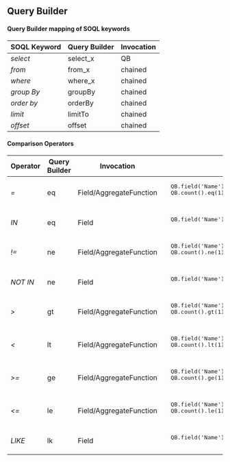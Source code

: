 ## Query Builder

#### Query Builder mapping of SOQL keywords

| SOQL Keyword | Query Builder | Invocation |
|--------------|---------------|------------|
| *select*     | select_x      | QB         |
| *from*       | from_x        | chained    |
| *where*      | where_x       | chained    |
| *group By*   | groupBy       | chained    |
| *order by*   | orderBy       | chained    |
| *limit*      | limitTo       | chained    |
| *offset*     | offset        | chained    |




#### Comparison Operators


<table>
<thead>
<tr>
  <th>Operator</th>
  <th>Query Builder</th>
  <th>Invocation</th>
  <th>Example</th>
</tr>
</thead>
<tbody><tr>
  <td><em>=</em></td>
  <td>eq</td>
  <td>Field/AggregateFunction</td>
  <td><pre lang="apex">
  QB.field('Name').eq('Value') // Field
  QB.count().eq(1) // AggregateFunction
  </pre></td>
</tr>
<tr>
  <td><em>IN</em></td>
  <td>eq</td>
  <td>Field</td>
  <td><pre lang="apex">
  QB.field('Name').eq(new List{'Value1','Value2'})
  </pre></td>
</tr>
<tr>
  <td><em>!=</em></td>
  <td>ne</td>
  <td>Field/AggregateFunction</td>
  <td><pre lang="apex">
  QB.field('Name').ne('Value') // Field
  QB.count().ne(1) // AggregateFunction
  </pre></td>
</tr>
<tr>
  <td><em>NOT IN</em></td>
  <td>ne</td>
  <td>Field</td>
  <td><pre lang="apex">
  QB.field('Name').ne(new List{'Value1','Value2'})
  </pre></td>
</tr>
<tr>
  <td><em>&gt;</em></td>
  <td>gt</td>
  <td>Field/AggregateFunction</td>
  <td><pre lang="apex">
  QB.field('Name').gt('Value') // Field
  QB.count().gt(1) // AggregateFunction
  </pre></td>
</tr>
<tr>
  <td><em>&lt;</em></td>
  <td>lt</td>
  <td>Field/AggregateFunction</td>
  <td><pre lang="apex">
  QB.field('Name').lt('Value') // Field
  QB.count().lt(1) // AggregateFunction
  </pre></td>
</tr>
<tr>
  <td><em>&gt;=</em></td>
  <td>ge</td>
  <td>Field/AggregateFunction</td>
  <td><pre lang="apex">
  QB.field('Name').ge('Value') // Field
  QB.count().ge(1) // AggregateFunction
  </pre></td>
</tr>
<tr>
  <td><em>&lt;=</em></td>
  <td>le</td>
  <td>Field/AggregateFunction</td>
  <td><pre lang="apex">
  QB.field('Name').le('Value') // Field
  QB.count().le(1) // AggregateFunction
  </pre></td>
</tr>
<tr>
  <td><em>LIKE</em></td>
  <td>lk</td>
  <td>Field</td>
  <td><pre lang="apex">
  QB.field('Name').lk('Value') 
  </pre></td>
</tr>
</tbody></table>
           




